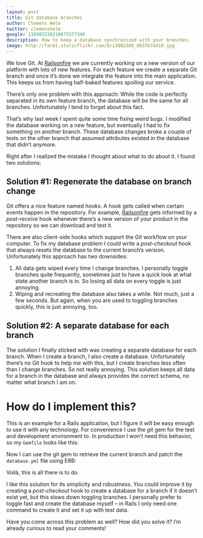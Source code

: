 ```yaml
---
layout: post
title: Git database branches
author: Clemens Helm
twitter: clemenshelm
google: 116883220210675577340
description: How to keep a database synchronized with your branches.
image: http://farm1.staticflickr.com/9/13882389_d93fb7d418.jpg
---
```

We love Git. At [Railsonfire](https://www.railsonfire.com/?utm_source=blog&utm_medium=link&utm_campaign=blog) we are currently working on a new version of our platform with lots of new features. For each feature we create a separate Git branch and once it’s done we integrate the feature into the main application. This keeps us from having half-baked features spoiling our service.

There’s only one problem with this approach: While the code is perfectly separated in its own feature branch, the database will be the same for all branches. Unfortunately I tend to forget about this fact.

That’s why last week I spent quite some time fixing weird bugs. I modified the database working on a new feature, but eventually I had to fix something on another branch. These database changes broke a couple of tests on the other branch that assumed attributes existed in the database that didn’t anymore.

Right after I realized the mistake I thought about what to do about it. I found two solutions:

## Solution #1: Regenerate the database on branch change

Git offers a nice feature named *hooks*. A hook gets called when certain events happen in the repository. For example, [Railsonfire](https://www.railsonfire.com/?utm_source=blog&utm_medium=link&utm_campaign=blog) gets informed by a *post-receive* hook whenever there’s a new version of your product in the repository so we can download and test it.

There are also client-side hooks which support the Git workflow on your computer. To fix my database problem I could write a *post-checkout* hook that always resets the database to the current branch’s version. Unfortunately this approach has two downsides:

1. All data gets wiped every time I change branches. I personally toggle branches quite frequently, sometimes just to have a quick look at what state another branch is in. So losing all data on every toggle is just annoying.
2. Wiping and recreating the database also takes a while. Not much, just a few seconds. But again, when you are used to toggling branches quickly, this is just annoying, too.

## Solution #2: A separate database for each branch

The solution I finally sticked with was creating a separate database for each branch. When I create a branch, I also create a database. Unfortunately there’s no Git hook to help me with this, but I create branches less often than I change branches. So not really annoying. This solution keeps all data for a branch in the database and always provides the correct schema, no matter what branch I am on.

# How do I implement this?

This is an example for a Rails application, but I figure it will be easy enough to use it with any technology. For convenience I use the *git* gem for the test and development environment to. In production I won’t need this behavior, so my `Gemfile` looks like this:

<script src="https://gist.github.com/4156617.js?file=gistfile1.rb"></script>

Now I can use the git gem to retrieve the current branch and patch the `database.yml` file using ERB:

<script src="https://gist.github.com/4156638.js?file=gistfile1.yml"></script>

Voilà, this is all there is to do.

I like this solution for its simplicity and robustness. You could improve it by creating a *post-checkout* hook to create a database for a branch if it doesn’t exist yet, but this slows down toggling branches. I personally prefer to toggle fast and create the database myself – in Rails I only need one command to create it and set it up with test data.

Have you come across this problem as well? How did you solve it? I’m already curious to read your comments!